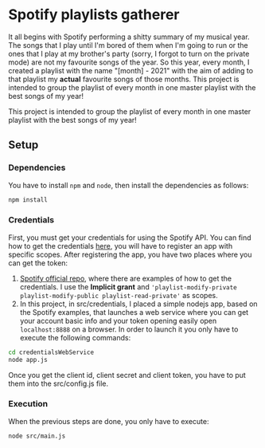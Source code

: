# Spotify playlists gatherer
It all begins with Spotify performing a shitty summary of my musical year. The songs that I play until I'm bored of them when I'm going to run or the ones that I play at my brother's party (sorry, I forgot to turn on the private mode) are not my favourite songs of the year. So this year, every month, I created a playlist with the name "[month] - 2021" with the aim of adding to that playlist my **actual** favourite songs of those months.
This project is intended to group the playlist of every month in one master playlist with the best songs of my year!

This project is intended to group the playlist of every month in one master playlist with the best songs of my year!

## Setup
### Dependencies
You have to install `npm` and `node`, then install the dependencies as follows:
```sh
npm install
```
### Credentials
First, you must get your credentials for using the Spotify API. You can find how to get the credentials [here](https://developer.spotify.com/documentation/general/guides/authorization/), you will have to register an app with specific scopes. After registering the app, you have two places where you can get the token:
1. [Spotify official repo](https://github.com/spotify/web-api-auth-examples), where there are examples of how to get the credentials. I use the **Implicit grant** and `'playlist-modify-private playlist-modify-public playlist-read-private'` as scopes.
2. In this project, in src/credentials, I placed a simple nodejs app, based on the Spotify examples, that launches a web service where you can get your account basic info and your token opening easily open `localhost:8888` on a browser. In order to launch it you only have to execute the following commands:
  ```sh
  cd credentialsWebService
  node app.js
  ```

Once you get the client id, client secret and client token, you have to put them into the src/config.js file.

### Execution
When the previous steps are done, you only have to execute:

```sh
node src/main.js
```
